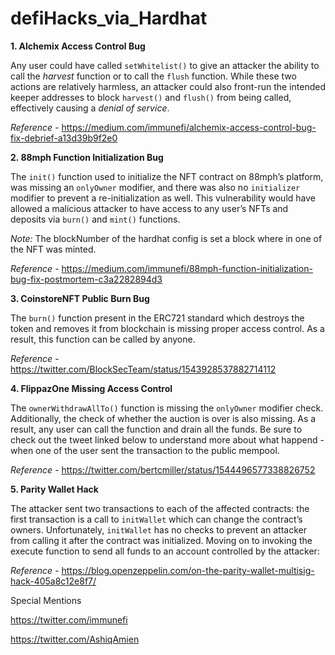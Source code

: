 # defiHacks_via_Hardhat

**1. Alchemix Access Control Bug**

Any user could have called `setWhitelist()` to give an attacker the ability to call the _harvest_ function or to call the `flush` function. While these two actions are relatively harmless, an attacker could also front-run the intended keeper addresses to block `harvest()` and `flush()` from being called, effectively causing a _denial of service_.

_Reference_ - https://medium.com/immunefi/alchemix-access-control-bug-fix-debrief-a13d39b9f2e0

**2. 88mph Function Initialization Bug**

The `init()` function used to initialize the NFT contract on 88mph’s platform, was missing an `onlyOwner` modifier, and there was also no `initializer` modifier to prevent a re-initialization as well. This vulnerability would have allowed a malicious attacker to have access to any user’s NFTs and deposits via `burn()` and `mint()` functions. 

_Note:_ The blockNumber of the hardhat config is set a block where in one of the NFT was minted.

_Reference_ - https://medium.com/immunefi/88mph-function-initialization-bug-fix-postmortem-c3a2282894d3

**3. CoinstoreNFT Public Burn Bug**

The `burn()` function present in the ERC721 standard which destroys the token and removes it from blockchain is missing proper access control. 
As a result, this function can be called by anyone. 

_Reference_ - https://twitter.com/BlockSecTeam/status/1543928537882714112

**4. FlippazOne Missing Access Control**

The `ownerWithdrawAllTo()` function is missing the `onlyOwner` modifier check. Additionally, the check of whether the auction is over is also missing. As a result, any user can call the function and drain all the funds. Be sure to check out the tweet linked below to understand more about what happend - when one of the user sent the transaction to the public mempool.

_Reference_ - https://twitter.com/bertcmiller/status/1544496577338826752

**5. Parity Wallet Hack**

The attacker sent two transactions to each of the affected contracts: the first transaction is a call to `initWallet` which can change the contract’s owners. Unfortunately, `initWallet` has no checks to prevent an attacker from calling it after the contract was initialized. Moving on to invoking the execute function to send all funds to an account controlled by the attacker:

_Reference_ - https://blog.openzeppelin.com/on-the-parity-wallet-multisig-hack-405a8c12e8f7/

Special Mentions

https://twitter.com/immunefi

https://twitter.com/AshiqAmien


